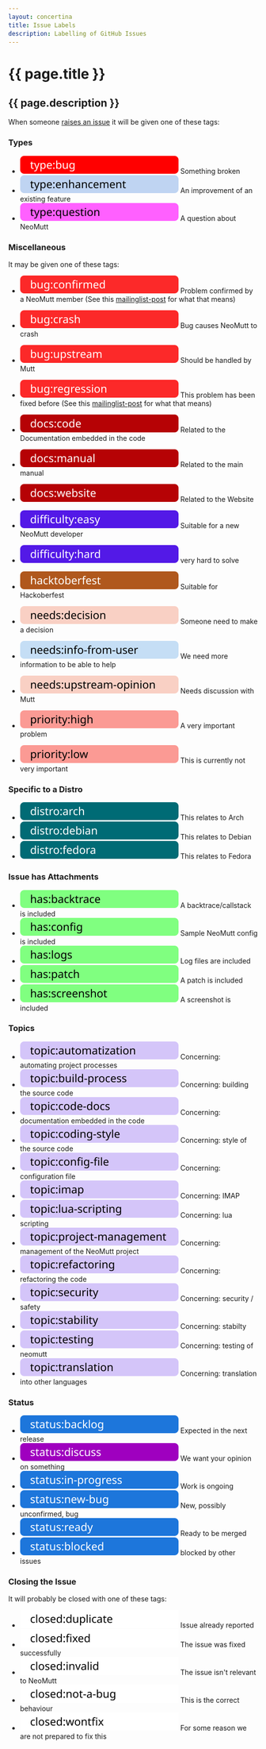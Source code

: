```yaml
---
layout: concertina
title: Issue Labels
description: Labelling of GitHub Issues
---
```


# {{ page.title }}

## {{ page.description }}

When someone [raises an issue](https://github.com/neomutt/neomutt/issues) it will be given one of these tags:

### Types

- [![type:bug](/images/labels/type-bug.svg)](https://github.com/neomutt/neomutt/labels/type%3Abug)                                        Something broken
- [![type:enhancement](/images/labels/type-enhancement.svg)](https://github.com/neomutt/neomutt/labels/type%3Aenhancement)                An improvement of an existing feature
- [![type:question](/images/labels/type-question.svg)](https://github.com/neomutt/neomutt/labels/type%3Aquestion)                         A question about NeoMutt

### Miscellaneous

It may be given one of these tags:

- [![bug:confirmed](/images/labels/bug-confirmed.svg)](https://github.com/neomutt/neomutt/labels/bug%3Aconfirmed)                                            Problem confirmed by a NeoMutt member (See this [mailinglist-post] for what that means)
- [![bug:crash](/images/labels/bug-crash.svg)](https://github.com/neomutt/neomutt/labels/bug%3Acrash)                                                        Bug causes NeoMutt to crash
- [![bug:upstream](/images/labels/bug-upstream.svg)](https://github.com/neomutt/neomutt/labels/bug%3Aupstream)                                               Should be handled by Mutt
- [![bug:regression](/images/labels/bug-regression.svg)](https://github.com/neomutt/neomutt/labels/bug%3Aregression)                                         This problem has been fixed before (See this [mailinglist-post] for what that means)

- [![docs:code](/images/labels/docs-code.svg)](https://github.com/neomutt/neomutt/labels/docs%3Acode)                                                        Related to the Documentation embedded in the code
- [![docs:manual](/images/labels/docs-manual.svg)](https://github.com/neomutt/neomutt/labels/docs%3Amanual)                                                  Related to the main manual
- [![docs:website](/images/labels/docs-website.svg)](https://github.com/neomutt/neomutt/labels/docs%3Awebsite)                                               Related to the Website

- [![difficulty-easy](/images/labels/difficulty-easy.svg)](https://github.com/neomutt/neomutt/labels/difficulty%3Aeasy)                                                                         Suitable for a new NeoMutt developer
- [![difficulty-hard](/images/labels/difficulty-hard.svg)](https://github.com/neomutt/neomutt/issues?utf8=%E2%9C%93&q=label%3Adifficulty%3Ahard)                                                                         very hard to solve
- [![hacktoberfest](/images/labels/hacktoberfest.svg)](https://github.com/neomutt/neomutt/labels/hacktoberfest)                                              Suitable for Hackoberfest

- [![needs:decision](/images/labels/needs-decision.svg)](https://github.com/neomutt/neomutt/labels/needs%3Adecision)                                         Someone need to make a decision
- [![needs:info from user](/images/labels/needs-info-from-user.svg)](https://github.com/neomutt/neomutt/labels/needs%3Ainfo%20from%20user)                   We need more information to be able to help
- [![needs:upstream-opinion](/images/labels/needs-upstream-opinion.svg)](https://github.com/neomutt/neomutt/labels/needs%3Aupstream-opinion)                 Needs discussion with Mutt

- [![priority:high](/images/labels/priority-high.svg)](https://github.com/neomutt/neomutt/labels/priority%3Ahigh)                                            A very important problem
- [![priority:low](/images/labels/priority-low.svg)](https://github.com/neomutt/neomutt/labels/priority%3Alow)                                               This is currently not very important

### Specific to a Distro

- [![distro:arch](/images/labels/distro-arch.svg)](https://github.com/neomutt/neomutt/labels/distro%3Aarch)        This relates to Arch
- [![distro:debian](/images/labels/distro-debian.svg)](https://github.com/neomutt/neomutt/labels/distro%3Adebian)  This relates to Debian
- [![distro:fedora](/images/labels/distro-fedora.svg)](https://github.com/neomutt/neomutt/labels/distro%3Afedora)  This relates to Fedora

### Issue has Attachments

- [![has:backtrace](/images/labels/has-backtrace.svg)](https://github.com/neomutt/neomutt/labels/has%3Abacktrace)     A backtrace/callstack is included
- [![has:config](/images/labels/has-config.svg)](https://github.com/neomutt/neomutt/labels/has%3Aconfig)              Sample NeoMutt config is included
- [![has:logs](/images/labels/has-logs.svg)](https://github.com/neomutt/neomutt/labels/has%3Alogs)                    Log files are included
- [![has:patch](/images/labels/has-patch.svg)](https://github.com/neomutt/neomutt/labels/has%3Apatch)                 A patch is included
- [![has:screenshot](/images/labels/has-screenshot.svg)](https://github.com/neomutt/neomutt/labels/has%3Ascreenshot)  A screenshot is included

### Topics

- [![topic:automatization](/images/labels/topic-automatization.svg)](https://github.com/neomutt/neomutt/labels/topic%3Aautomatization)              Concerning: automating project processes
- [![topic:build process](/images/labels/topic-build-process.svg)](https://github.com/neomutt/neomutt/labels/topic%3Abuild%20process)               Concerning: building the source code
- [![topic:code docs](/images/labels/topic-code-docs.svg)](https://github.com/neomutt/neomutt/labels/topic%3Acode%20docs)                           Concerning: documentation embedded in the code
- [![topic:coding-style](/images/labels/topic-coding-style.svg)](https://github.com/neomutt/neomutt/labels/topic%3Acoding-style)                    Concerning: style of the source code
- [![topic:config file](/images/labels/topic-config-file.svg)](https://github.com/neomutt/neomutt/labels/topic%3Aconfig%20file)                     Concerning: configuration file
- [![topic:imap](/images/labels/topic-imap.svg)](https://github.com/neomutt/neomutt/labels/topic%3Aimap)                                            Concerning: IMAP
- [![topic:lua-scripting](/images/labels/topic-lua-scripting.svg)](https://github.com/neomutt/neomutt/labels/topic%3Alua-scripting)                 Concerning: lua scripting
- [![topic:project-management](/images/labels/topic-project-management.svg)](https://github.com/neomutt/neomutt/labels/topic%3Aproject-management)  Concerning: management of the NeoMutt project
- [![topic:refactoring](/images/labels/topic-refactoring.svg)](https://github.com/neomutt/neomutt/labels/topic%3Arefactoring)                       Concerning: refactoring the code
- [![topic:security](/images/labels/topic-security.svg)](https://github.com/neomutt/neomutt/labels/topic%3Asecurity)                                Concerning: security / safety
- [![topic:stability](/images/labels/topic-stability.svg)](https://github.com/neomutt/neomutt/labels/topic%3Astability)                             Concerning: stabilty
- [![topic:testing](/images/labels/topic-testing.svg)](https://github.com/neomutt/neomutt/labels/topic%3Atesting)                                   Concerning: testing of neomutt
- [![topic:translation](/images/labels/topic-translation.svg)](https://github.com/neomutt/neomutt/labels/topic%3Atranslation)                       Concerning: translation into other languages

### Status

- [![status:backlog](/images/labels/status-backlog.svg)](https://github.com/neomutt/neomutt/labels/status%3Abacklog)              Expected in the next release
- [![status:discuss](/images/labels/status-discuss.svg)](https://github.com/neomutt/neomutt/labels/status%3Adiscuss)              We want your opinion on something
- [![status:in-progress](/images/labels/status-in-progress.svg)](https://github.com/neomutt/neomutt/labels/status%3Ain-progress)  Work is ongoing
- [![status:new-bug](/images/labels/status-new-bug.svg)](https://github.com/neomutt/neomutt/labels/status%3Anew-bug)              New, possibly unconfirmed, bug
- [![status:ready](/images/labels/status-ready.svg)](https://github.com/neomutt/neomutt/labels/status%3Aready)                    Ready to be merged
- [![status:blocked](/images/labels/status-blocked.svg)](https://github.com/neomutt/neomutt/labels/status%3Ablocked)              blocked by other issues

### Closing the Issue

It will probably be closed with one of these tags:

- [![closed:duplicate](/images/labels/closed-duplicate.svg)](https://github.com/neomutt/neomutt/labels/closed%3Aduplicate)      Issue already reported
- [![closed:fixed](/images/labels/closed-fixed.svg)](https://github.com/neomutt/neomutt/labels/closed%3Afixed)                  The issue was fixed successfully
- [![closed:invalid](/images/labels/closed-invalid.svg)](https://github.com/neomutt/neomutt/labels/closed%3Ainvalid)            The issue isn't relevant to NeoMutt
- [![closed:not a bug](/images/labels/closed-not-a-bug.svg)](https://github.com/neomutt/neomutt/labels/closed%3Anot%20a%20bug)  This is the correct behaviour
- [![closed:wontfix](/images/labels/closed-wontfix.svg)](https://github.com/neomutt/neomutt/labels/closed%3Awontfix)            For some reason we are not prepared to fix this


[mailinglist-post]: http://mailman.neomutt.org/pipermail/neomutt-devel-neomutt.org/2017-April/000371.html
